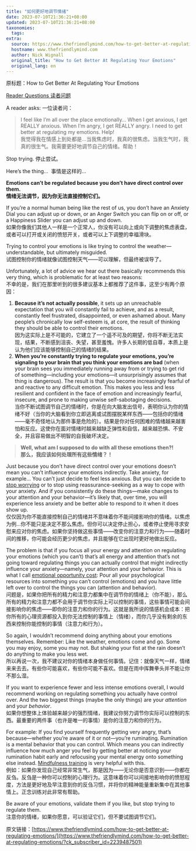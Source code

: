 ```yaml
---
title: "如何更好地调节情绪"
date: 2023-07-10T21:36:21+08:00
updated: 2023-07-10T21:36:21+08:00
taxonomies:
  tags: 
extra:
  source: https://www.thefriendlymind.com/how-to-get-better-at-regulating-emotions/?ck_subscriber_id=2239487501
  hostname: www.thefriendlymind.com
  author: Nick Wignall
  original_title: "How to Get Better At Regulating Your Emotions"
  original_lang: en
---
```

原标题：How to Get Better At Regulating Your Emotions

[Reader Questions 读者问题](https://www.thefriendlymind.com/tag/reader-question/)

A reader asks: 一位读者问：

> I feel like I’m all over the place emotionally… When I get anxious, I get REALLY anxious. When I’m angry, I get REALLY angry. I need to get better at regulating my emotions. Help!  
> 我觉得我在情感上到处都是...当我焦虑时，我真的很焦虑。当我生气时，我真的很生气。我需要更好地调节自己的情绪。帮助！

Stop trying. 停止尝试。

Here’s the thing…  事情是这样的...

**Emotions can’t be regulated because you don’t have direct control over them.  
情绪无法调节，因为你无法直接控制它们。**

If you’re a normal human being like the rest of us, you don’t have an Anxiety Dial you can adjust up or down, or an Anger Switch you can flip on or off, or a Happiness Slider you can adjust up and down.  
如果你像我们其他人一样是一个正常人，你没有可以向上或向下调整的焦虑表盘，或者可以打开或关闭的愤怒开关，或者可以上下调整的幸福滑块。

Trying to control your emotions is like trying to control the weather—understandable, but ultimately misguided.  
试图控制你的情绪就像试图控制天气——可以理解，但最终被误导了。

Unfortunately, a lot of advice we hear out there basically recommends this very thing, which is problematic for at least two reasons:  
不幸的是，我们在那里听到的很多建议基本上都推荐了这件事，这至少有两个原因：

1.  **Because it’s not actually possible**, it sets up an unreachable expectation that you will constantly fail to achieve, and as a result, constantly feel frustrated, disappointed, or even ashamed about. Many people’s chronically low self-esteem is, at core, the result of thinking they should be able to control their emotions.  
    因为这实际上是不可能的，它建立了一个遥不可及的期望，你将不断无法实现，结果，不断感到沮丧、失望，甚至羞愧。许多人长期的低自尊，本质上是认为他们应该能够控制自己的情绪的结果。
2.  **When you’re constantly trying to regulate your emotions, you’re signaling to your brain that you think your emotions are bad** (when your brain sees you immediately running away from or trying to get rid of something—including your emotions—it unsurprisingly assumes that thing is dangerous). The result is that you become increasingly fearful of and reactive to any difficult emotion. This makes you less and less resilient and confident in the face of emotion and increasingly fearful, insecure, and prone to making unwise self-sabotaging decisions.  
    当你不断试图调节自己的情绪时，你是在向大脑发出信号，表明你认为你的情绪不好（当你的大脑看到你立即逃离或试图摆脱某样东西——包括你的情绪——毫不奇怪地认为那件事是危险的）。结果是你对任何困难的情绪越来越害怕和反应。这使你在面对情绪时越来越缺乏弹性和自信，越来越恐惧、不安全，并且容易做出不明智的自我破坏决定。

> **Well, what am I supposed to do with all these emotions then?!  
> 那么，我应该如何处理所有这些情绪？！**

Just because you don’t have direct control over your emotions doesn’t mean you can’t influence your emotions indirectly. Take anxiety, for example… You can’t just decide to feel less anxious. But you can decide to [stop worrying](https://www.thefriendlymind.com/chronic-worry/) or to stop using reassurance-seeking as a way to cope with your anxiety. And if you consistently do these things—make changes to your attention and your behavior—it’s likely that, over time, you will experience less anxiety and be better able to respond to it when it does show up.  
仅仅因为你不能直接控制自己的情绪并不意味着你不能间接影响你的情绪。以焦虑为例...你不能只是决定不那么焦虑。但你可以决定停止担心，或者停止使用寻求安慰来应对你的焦虑。如果你坚持做这些事情——改变你的注意力和行为——随着时间的推移，你可能会经历更少的焦虑，并且能够在它出现时更好地做出反应。

The problem is that if you focus all your energy and attention on regulating your emotions (which you can’t) that’s all energy and attention that’s not going toward regulating things you can actually control that might indirectly influence your anxiety—namely, your attention and your behavior. This is what I call [emotional opportunity cost](https://nickwignall.com/emotional-opportunity-cost/?ref=thefriendlymind.com): Pour all your psychological resources into something you can’t control (emotions) and you have little left over to control the things you can (attention and behavior).  
问题是，如果你把所有的精力和注意力都集中在调节你的情绪上（你不能），那么所有的精力和注意力都不会用于调节你实际上可以控制的事情，这些事情可能会间接影响你的焦虑——即你的注意力和你的行为。这就是我所说的情感机会成本：把你所有的心理资源都投入到你无法控制的事情上（情绪），而你几乎没有剩余的东西来控制你能控制的事情（注意力和行为）。

So again, I wouldn’t recommend doing anything about your emotions themselves. Remember: Like the weather, emotions come and go. Some you may enjoy, some you may not. But shaking your fist at the rain doesn’t do anything to make you less wet.  
所以再说一次，我不建议对你的情绪本身做任何事情。记住：就像天气一样，情绪来来去去。有些你可能喜欢，有些你可能不喜欢。但是在雨中挥舞拳头并不能让你不那么湿。

If you want to experience fewer and less intense emotions overall, I would recommend working on regulating something you actually have control over. And the two biggest things (maybe the only things) are your *attention* and your *behavior*.  
如果你想整体上体验越来越少的强烈情绪，我建议你努力调节你实际可以控制的东西。最重要的两件事（也许是唯一的事情）是你的注意力和你的行为。

For example: If you find yourself frequently getting very angry, that’s because—whether you’re aware of it or not—you’re ruminating. Rumination is a mental behavior that you can control. Which means you can indirectly influence how much anger you feel by getting better at noticing your rumination habit early and refocusing your mental energy onto something else instead. [Mindfulness training](https://www.thefriendlymind.com/mindfulness-training-for-attentional-control/) is very helpful with this.  
例如：如果你发现自己经常非常生气，那是因为——无论你是否意识到——你都在反刍。反刍是一种你可以控制的心理行为。这意味着你可以间接地影响你的愤怒程度，方法是更好地及早注意到你的反刍习惯，并将你的精神能量重新集中在其他事情上。正念训练对此非常有帮助。

Be aware of your emotions, validate them if you like, but stop trying to regulate them.  
注意你的情绪，如果你愿意，可以验证它们，但不要试图调节它们。

原文链接：[https://www.thefriendlymind.com/how-to-get-better-at-regulating-emotions/](https://www.thefriendlymind.com/how-to-get-better-at-regulating-emotions/?ck_subscriber_id=2239487501) 
